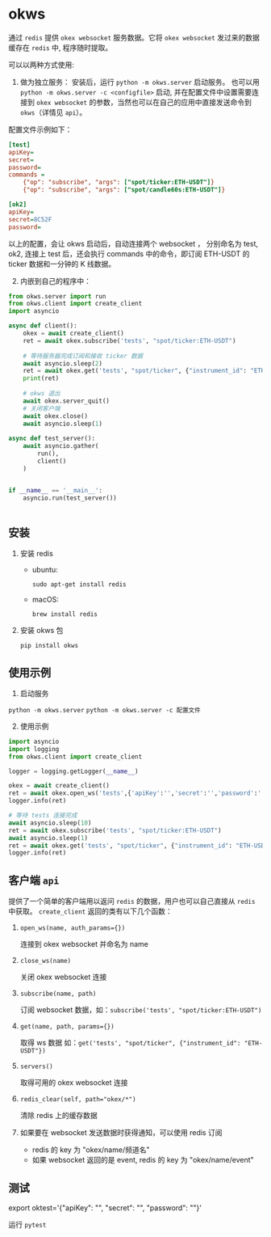 # okws

通过 `redis` 提供 `okex websocket` 服务数据。它将 `okex websocket` 发过来的数据缓存在 `redis` 中, 程序随时提取。

可以以两种方式使用:

1. 做为独立服务：
   安装后，运行 `python -m okws.server` 启动服务。
   也可以用 `python -m okws.server -c <configfile>` 启动, 并在配置文件中设置需要连接到 `okex websocket` 的参数，当然也可以在自己的应用中直接发送命令到 `okws`（详情见 `api`）。

配置文件示例如下：

```ini
[test]
apiKey=
secret=
password=
commands =
    {"op": "subscribe", "args": ["spot/ticker:ETH-USDT"]}
    {"op": "subscribe", "args": ["spot/candle60s:ETH-USDT"]}

[ok2]
apiKey=
secret=8C52F
password=
```   
以上的配置，会让 okws 启动后，自动连接两个 websocket ， 分别命名为 test, ok2, 连接上 test 后，还会执行 commands 中的命令，即订阅 ETH-USDT 的 ticker 数据和一分钟的 K 线数据。


2. 内嵌到自己的程序中：

```python
from okws.server import run
from okws.client import create_client
import asyncio

async def client():
    okex = await create_client()
    ret = await okex.subscribe('tests', "spot/ticker:ETH-USDT")
    
    # 等待服务器完成订阅和接收 ticker 数据
    await asyncio.sleep(2)
    ret = await okex.get('tests', "spot/ticker", {"instrument_id": "ETH-USDT"})
    print(ret)
    
    # okws 退出
    await okex.server_quit()
    # 关闭客户端
    await okex.close()
    await asyncio.sleep(1)
   
async def test_server():
    await asyncio.gather(
        run(),
        client()
    )


if __name__ == '__main__':
    asyncio.run(test_server())
   
```


## 安装

1. 安装 redis
    * ubuntu: 
    
      `sudo apt-get install redis`
    
    * macOS: 
    
       `brew install redis`    

2. 安装 okws 包

    `pip install okws`

## 使用示例

1. 启动服务

`python -m okws.server`
`python -m okws.server -c 配置文件`

2. 使用示例

```python
import asyncio
import logging
from okws.client import create_client

logger = logging.getLogger(__name__)

okex = await create_client()
ret = await okex.open_ws('tests',{'apiKey':'','secret':'','password':''})  # 连接到 okex websockets
logger.info(ret)

# 等待 tests 连接完成
await asyncio.sleep(10)
ret = await okex.subscribe('tests', "spot/ticker:ETH-USDT")
await asyncio.sleep(1)
ret = await okex.get('tests', "spot/ticker", {"instrument_id": "ETH-USDT"})
logger.info(ret)
```

## 客户端 `api`

提供了一个简单的客户端用以返问 `redis` 的数据，用户也可以自己直接从 `redis` 中获取。
 `create_client` 返回的类有以下几个函数：

1. `open_ws(name, auth_params={})`

    连接到 okex websocket 并命名为 name

2. `close_ws(name)`

    关闭 okex websocket 连接

3. `subscribe(name, path)`

    订阅 websocket 数据，如：`subscribe('tests', "spot/ticker:ETH-USDT")`

4. `get(name, path, params={})`

    取得 ws 数据 如：`get('tests', "spot/ticker", {"instrument_id": "ETH-USDT"})`

5. `servers()`

    取得可用的 okex websocket 连接

6. `redis_clear(self, path="okex/*")`
    
    清除 redis 上的缓存数据

7. 如果要在 websocket 发送数据时获得通知，可以使用 redis 订阅

    * redis 的 key 为 "okex/name/频道名"
    * 如果 websocket 返回的是 event, redis 的 key 为 "okex/name/event"
 
 
## 测试

export oktest='{"apiKey": "", "secret": "", "password": ""}'

运行 `pytest`

<!--
;## install for dev
;`$ pip install -e .  # 或者 python setup.py develop`
-->
